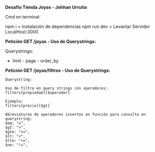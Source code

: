 **Desafío Tienda Joyas - Johhan Urrutia**

Cmd en terminal:

npm i = instalación de dependencias
npm run dev = Levantar Servidor LocalHost:3000

**Petición GET /joyas - Uso de Querystrings:**

Querystrings:
* limit - page - order_by

**Petición GET /joyas/filtros - Uso de Querystrings:**

    Querystring:

    Uso de filtro en query strings con operadores:
    filters[propiedad][$operador]

    Ejemplo:
    filters[precio][$gt]

    Abreviaturas de operadores insertos en función para consulta en querystring:
    $eq: "=", 
    $gt: ">", 
    $gte: ">=", 
    $lt: "<", 
    $lte: "<=", 
    $ne: "!=", 
